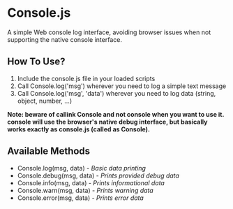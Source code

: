 Console.js
==========

A simple Web console log interface, avoiding browser issues when not supporting the native console interface.

## How To Use?

1. Include the console.js file in your loaded scripts
2. Call Console.log('msg') wherever you need to log a simple text message
3. Call Console.log('msg', 'data') wherever you need to log data (string, object, number, ...)

**Note: beware of callink Console and not console when you want to use it. console will use the browser's native debug interface, but basically works exactly as console.js (called as Console).**

## Available Methods

* Console.log(msg, data) - *Basic data printing*
* Console.debug(msg, data) - *Prints provided debug data*
* Console.info(msg, data) - *Prints informational data*
* Console.warn(msg, data) - *Prints warning data*
* Console.error(msg, data) - *Prints error data*
